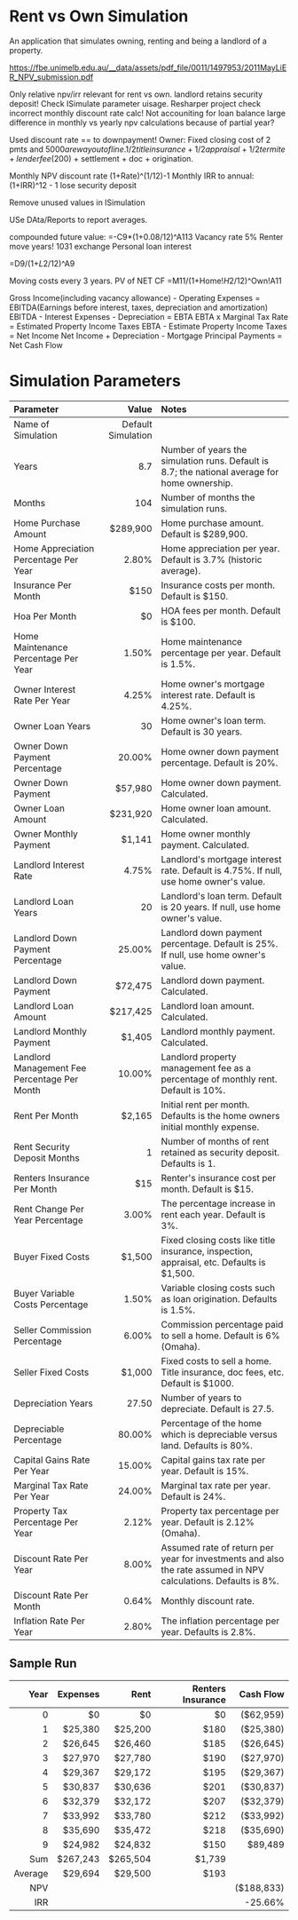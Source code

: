 # Rent vs Own Simulation

An application that simulates owning, renting and being a landlord of a property.

https://fbe.unimelb.edu.au/__data/assets/pdf_file/0011/1497953/2011MayLiER_NPV_submission.pdf

Only relative npv/irr relevant for rent vs own.
landlord retains security deposit!
Check ISimulate parameter uisage.
Resharper project check
incorrect monthly discount rate calc!
Not accouniting for loan balance
large difference in monthly vs yearly npv calculations because of partial year?

Used discount rate == to downpayment!
Owner: Fixed closing cost of 2 pmts and $5000 are way out of line.
1/2 title insurance + 1/2 appraisal + 1/2 termite + lender fee ($200) + settlement + doc + origination.

Monthly NPV discount rate (1+Rate)^(1/12)-1
Monthly IRR to annual: (1+IRR)^12 - 1
lose security deposit

Remove unused values in ISimulation

USe DAta/Reports to report averages.

compounded future value: =-C9*(1+0.08/12)^A113
Vacancy rate 5%
Renter move years!
1031 exchange
Personal loan interest

=D9/(1+$L$2/12)^A9

Moving costs every 3 years.
PV of NET CF =M11/(1+Home!$H$2/12)^Own!A11

Gross Income(including vacancy allowance) - Operating Expenses = EBITDA(Earnings before interest, taxes, depreciation and amortization)
EBITDA - Interest Expenses - Depreciation = EBTA
EBTA x Marginal Tax Rate =  Estimated Property Income Taxes
EBTA - Estimate Property Income Taxes = Net Income
Net Income + Depreciation - Mortgage Principal Payments = Net Cash Flow

# Simulation Parameters

|Parameter|Value|Notes|
| :--- | ---: | :--- |
|Name of  Simulation|Default Simulation||
|Years|8.7|Number of years the simulation runs. Default is 8.7; the national average for home ownership.|
|Months|104|Number of months the simulation runs.|
|Home Purchase Amount|$289,900|Home purchase amount. Default is $289,900.|
|Home Appreciation Percentage Per Year|2.80%|Home appreciation per year. Default is 3.7% (historic average).|
|Insurance Per Month|$150|Insurance costs per month. Default is $150.|
|Hoa Per Month|$0|HOA fees per month. Default is $100.|
|Home Maintenance Percentage Per Year|1.50%|Home maintenance percentage per year. Default is 1.5%.|
|Owner Interest Rate Per Year|4.25%|Home owner's mortgage interest rate. Default is 4.25%.|
|Owner Loan Years|30|Home owner's loan term. Default is 30 years.|
|Owner Down Payment Percentage|20.00%|Home owner down payment percentage. Default is 20%.|
|Owner Down Payment|$57,980|Home owner down payment. Calculated.|
|Owner Loan Amount|$231,920|Home owner loan amount. Calculated.|
|Owner Monthly Payment|$1,141|Home owner monthly payment. Calculated.|
|Landlord Interest Rate|4.75%|Landlord's mortgage interest rate. Default is 4.75%. If null, use home owner's value.|
|Landlord Loan Years|20|Landlord's loan term. Default is 20 years. If null, use home owner's value.|
|Landlord Down Payment Percentage|25.00%|Landlord down payment percentage. Default is 25%. If null, use home owner's value.|
|Landlord Down Payment|$72,475|Landlord down payment. Calculated.|
|Landlord Loan Amount|$217,425|Landlord loan amount. Calculated.|
|Landlord Monthly Payment|$1,405|Landlord monthly payment. Calculated.|
|Landlord Management Fee Percentage Per Month|10.00%|Landlord property management fee as a percentage of monthly rent. Default is 10%.|
|Rent Per Month|$2,165|Initial rent per month. Defaults is the home owners initial monthly expense.|
|Rent Security Deposit Months|1|Number of months of rent retained as security deposit. Defaults is 1.|
|Renters Insurance Per Month|$15|Renter's insurance cost per month. Default is $15.|
|Rent Change Per Year Percentage|3.00%|The percentage increase in rent each year. Default is 3%.|
|Buyer Fixed Costs|$1,500|Fixed closing costs like title insurance, inspection, appraisal, etc. Defaults is $1,500.|
|Buyer Variable Costs Percentage|1.50%|Variable closing costs such as loan origination. Defaults is 1.5%.|
|Seller Commission Percentage|6.00%|Commission percentage paid to sell a home. Default is 6% (Omaha).|
|Seller Fixed Costs|$1,000|Fixed costs to sell a home. Title insurance, doc fees, etc. Default is $1000.|
|Depreciation Years|27.50|Number of years to depreciate. Default is 27.5.|
|Depreciable Percentage|80.00%|Percentage of the home which is depreciable versus land. Defaults is 80%.|
|Capital Gains Rate Per Year|15.00%|Capital gains tax rate per year. Default is 15%.|
|Marginal Tax Rate Per Year|24.00%|Marginal tax rate per year. Default is 24%.|
|Property Tax Percentage Per Year|2.12%|Property tax percentage per year. Default is 2.12% (Omaha).|
|Discount Rate Per Year|8.00%|Assumed rate of return per year for investments and also the rate assumed in NPV calculations. Defaults is 8%.|
|Discount Rate Per Month|0.64%|Monthly discount rate.|
|Inflation Rate Per Year|2.80%|The inflation percentage per year. Defaults is 2.8%.|


## Sample Run


|Year|Expenses|Rent|Renters Insurance|Cash Flow|
| ---: | ---: | ---: | ---: | ---: |
|0|$0|$0|$0|($62,959)|
|1|$25,380|$25,200|$180|($25,380)|
|2|$26,645|$26,460|$185|($26,645)|
|3|$27,970|$27,780|$190|($27,970)|
|4|$29,367|$29,172|$195|($29,367)|
|5|$30,837|$30,636|$201|($30,837)|
|6|$32,379|$32,172|$207|($32,379)|
|7|$33,992|$33,780|$212|($33,992)|
|8|$35,690|$35,472|$218|($35,690)|
|9|$24,982|$24,832|$150|$89,489|
|Sum|$267,243|$265,504|$1,739||
|Average|$29,694|$29,500|$193||
|NPV||||($188,833)|
|IRR||||-25.66%|
